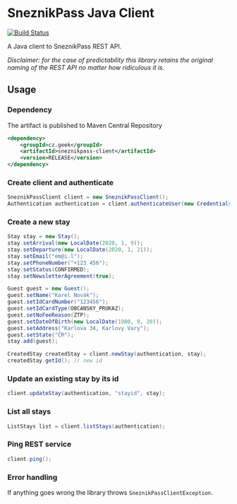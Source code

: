 # SneznikPass Java Client

[![Build Status](https://github.com/martiner/sneznikpass-java/workflows/build/badge.svg)](https://github.com/martiner/sneznikpass-java/actions)

A Java client to SneznikPass REST API.

_Disclaimer: for the case of predictability this library retains the original
naming of the REST API no matter how ridiculous it is._

## Usage

### Dependency

The artifact is published to Maven Central Repository

```xml
<dependency>
	<groupId>cz.geek</groupId>
	<artifactId>sneznikpass-client</artifactId>
	<version>RELEASE</version>
</dependency>
```

### Create client and authenticate
```java
SneznikPassClient client = new SneznikPassClient();
Authentication authentication = client.authenticateUser(new Credentials("em@i.l", "pass"));
```

### Create a new stay
```java
Stay stay = new Stay();
stay.setArrival(new LocalDate(2020, 1, 9));
stay.setDeparture(new LocalDate(2020, 1, 21));
stay.setEmail("em@i.l");
stay.setPhoneNumber("+123 456");
stay.setStatus(CONFIRMED);
stay.setNewsletterAgreement(true);

Guest guest = new Guest();
guest.setName("Karel Novák");
guest.setIdCardNumber("123456");
guest.setIdCardType(OBCANSKY_PRUKAZ);
guest.setNoFeeReason(ZTP);
guest.setDateOfBirth(new LocalDate(1980, 9, 20));
guest.setAddress("Karlova 34, Karlovy Vary");
guest.setState("ČR");
stay.add(guest);

CreatedStay createdStay = client.newStay(authentication, stay);
createdStay.getId(); // new id
```

### Update an existing stay by its id
```java
client.updateStay(authentication, "stayid", stay);
```

### List all stays
```java
ListStays list = client.listStays(authentication);
```

### Ping REST service
```java
client.ping();
```

### Error handling
If anything goes wrong the library throws `SneznikPassClientException`.
